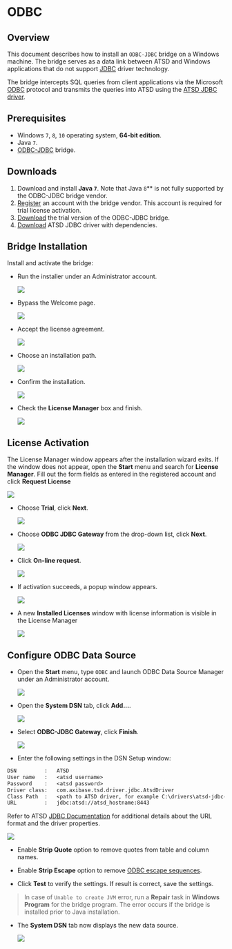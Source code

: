 # ODBC

## Overview

This document describes how to install an `ODBC-JDBC` bridge on a Windows machine. The bridge serves as a data link between ATSD and Windows applications that do not support [JDBC](https://docs.oracle.com/javase/tutorial/jdbc/overview/) driver technology.

The bridge intercepts SQL queries from client applications via the Microsoft [ODBC](https://docs.microsoft.com/en-us/sql/odbc/microsoft-open-database-connectivity-odbc) protocol and transmits the queries into ATSD using the [ATSD JDBC driver](https://github.com/axibase/atsd-jdbc).

## Prerequisites

* Windows `7`, `8`, `10` operating system, **64-bit edition**.
* Java `7`.
* [ODBC-JDBC](https://www.easysoft.com/products/data_access/odbc_jdbc_gateway/#section=tab-1) bridge.

## Downloads

1. Download and install **Java `7`**. Note that Java `8`** is not fully supported by the ODBC-JDBC bridge vendor.
2. [Register](https://www.easysoft.com/cgi-bin/account/register.cgi) an account with the bridge vendor. This account is required for trial license activation.
3. [Download](https://www.easysoft.com/products/data_access/odbc_jdbc_gateway/#section=tab-1) the trial version of the ODBC-JDBC bridge.
4. [Download](https://github.com/axibase/atsd-jdbc/releases) ATSD JDBC driver with dependencies.

## Bridge Installation

Install and activate the bridge:

* Run the installer under an Administrator account.

  ![](./images/easysoft_install_0.png)

* Bypass the Welcome page.

  ![](./images/easysoft_install_1.png)

* Accept the license agreement.

  ![](./images/easysoft_install_2.png)

* Choose an installation path.

  ![](./images/easysoft_install_3.png)

* Confirm the installation.

  ![](./images/easysoft_install_4.png)

* Check the **License Manager** box and finish.

  ![](./images/easysoft_install_5.png)

## License Activation

The License Manager window appears after the installation wizard exits. If the window does not appear, open the **Start** menu and search for **License Manager**. Fill out the form fields as entered in the registered account and click **Request License**

  ![](./images/easysoft_activate_1.png)

* Choose **Trial**, click **Next**.

  ![](./images/easysoft_activate_2.png)

* Choose **ODBC JDBC Gateway** from the drop-down list, click **Next**.

  ![](./images/easysoft_activate_3.png)

* Click **On-line request**.

  ![](./images/easysoft_activate_4.png)

* If activation succeeds, a popup window appears.

  ![](./images/easysoft_activate_5.png)

* A new **Installed Licenses** window with license information is visible in the License Manager

  ![](./images/easysoft_activate_6.png)

## Configure ODBC Data Source

* Open the **Start** menu, type `ODBC` and launch ODBC Data Source Manager under an Administrator account.

  ![](./images/ODBC_1.png)

* Open the **System DSN** tab, click **Add...**.

  ![](./images/ODBC_2.png)

* Select **ODBC-JDBC Gateway**, click **Finish**.

  ![](./images/ODBC_3.png)

* Enter the following settings in the DSN Setup window:

```txt
DSN         :   ATSD
User name   :   <atsd username>
Password    :   <atsd password>
Driver class:   com.axibase.tsd.driver.jdbc.AtsdDriver
Class Path  :   <path to ATSD driver, for example C:\drivers\atsd-jdbc-1.3.2-DEPS.jar>
URL         :   jdbc:atsd://atsd_hostname:8443
```

Refer to ATSD [JDBC Documentation](https://github.com/axibase/atsd-jdbc#jdbc-connection-properties-supported-by-driver)  for additional details about the URL format and the driver properties.

 ![](./images/ODBC_conf.png)

* Enable **Strip Quote** option to remove quotes from table and column names.

* Enable **Strip Escape** option to remove [ODBC escape sequences](https://docs.microsoft.com/en-us/sql/odbc/reference/appendixes/odbc-escape-sequences).

* Click **Test** to verify the settings. If result is correct, save the settings.

> In case of `Unable to create JVM` error, run a **Repair** task in **Windows Program** for the bridge program. The error occurs if the bridge is installed prior to Java installation.

* The **System DSN** tab now displays the new data source.

  ![](./images/ODBC_5.png)
